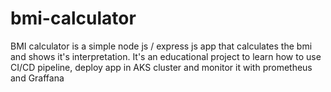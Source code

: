 # bmi-calculator
BMI calculator is a simple node js / express js app  that calculates the bmi and shows it's interpretation.
It's an educational project to learn how to use CI/CD pipeline, deploy app in AKS cluster and monitor it with prometheus and Graffana

